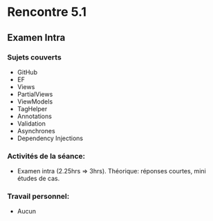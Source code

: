 # Rencontre 5.1

## Examen Intra  
### Sujets couverts
- GitHub
- EF
- Views
- PartialViews
- ViewModels
- TagHelper
- Annotations
- Validation
- Asynchrones
- Dependency Injections 

### Activités de la séance: 
- Examen intra (2.25hrs => 3hrs). Théorique: réponses courtes, mini études de cas.

### Travail personnel: 
- Aucun 